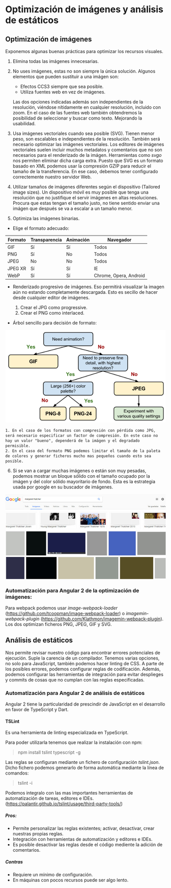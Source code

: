 # Optimización de imágenes y análisis de estáticos

## Optimización de imágenes

Exponemos algunas buenas prácticas para optimizar los recursos visuales.

1. Elimina todas las imágenes innecesarias.
2. No uses imágenes, estas no son siempre la única solución. Algunos elementos que pueden sustituir a una imágen son:

    * Efectos CCS3 siempre que sea posible.
    * Utiliza fuentes web en vez de imágenes.

    Las dos opciones indicadas además son independientes de la resolución, viéndose nítidamente en cualquier resolución, incluido con zoom. En el caso de las fuentes web también obtendremos la posibilidad de seleccionar y buscar como texto. Mejorando la usabilidad.

3. Usa imágenes vectoriales cuando sea posible (SVG). Tienen menor peso, son escalables e independientes de la resolución.
También será necesario optimizar las imágenes vectoriales. Los editores de imágenes vectoriales suelen incluir muchos metadatos y comentarios que no son necesarios para el renderizado de la imágen. Herramientas como *svgo* nos permiten eliminar dicha carga extra.
Puesto que SVG es un formato basado en XML podemos usar la compresión GZIP para reducir el tamaño de la transferencia. En ese caso, debemos tener configurado correctemente nuestro servidor Web. 

4. Utilizar tamaños de imágenes diferentes según el dispositivo (Tailored image sizes). Un dispositivo móvil es muy posible que tenga una resolución que no justifique el servir imágenes en altas resoluciones. Procura que estas tengan el tamaño justo, no tiene sentido enviar una imágen que después se va a escalar a un tamaño menor. 

5. Optimiza las imágenes binarias.

* Elige el formato adecuado:

| Formato | Transparencia | Animación | Navegador 
| --- | --- | --- | --- 
| GIF | Sí | Sí | Todos 
| PNG | Sí | No | Todos 
| JPEG | No | No | Todos 
| JPEG XR | Sí | Sí | IE 
| WebP | Sí | Sí | Chrome, Opera, Android  

* Renderizado progresivo de imágenes. Eso permitirá visualizar la imagen aún no estando completamente descargada. Esto es secillo de hacer desde cualquier editor de imágenes.

    1. Crear el JPG como progressive. 
    2. Crear el PNG como interlaced.

* Árbol sencillo para decisión de formato:

![alt text](./resources/format-tree.png "Árbol de decisión de formato gráfico")
    
    1. En el caso de los formatos con compresión con pérdida como JPG, será necesario especificar un factor de compresión. En este caso no hay un valor "bueno", dependerá de la imágen y el degradado permisible.
    2. En el caso del formato PNG podemos limitar el tamaño de la paleta de colores y generar ficheros mucho mas pequeños cuando esto sea posible.

6. Si se van a cargar muchas imágenes o están son muy pesadas, podemos mostrar un bloque sólido con el tamaño ocupado por la imágen y del color sólido mayoritario de fondo. Esta es la estrategia usada por google en su buscador de imágenes.

![alt text](./resources/google-search.jpg "Google example")

### Automatización para Angular 2 de la optimización de imágenes:

Para webpack podemos usar *image-webpack-loader* (https://github.com/tcoopman/image-webpack-loader) o *imagemin-webpack-plugin* (https://github.com/Klathmon/imagemin-webpack-plugin). Los dos optimizan ficheros PNG, JPEG, GIF y SVG.

## Análisis de estáticos

Nos permite revisar nuestro código para encontrar errores potenciales de ejecución. Suple la carencia de un compilador. Tenemos varias opciones, no solo para JavaScript, también podemos hacer linting de CSS. A parte de los posibles errores, podemos configurar reglas de codificación. Además, podemos configurar las herramientas de integración para evitar desplieges y commits de cosas que no cumplan con las reglas especificadas.

### Automatización para Angular 2 de análisis de estáticos

Angular 2 tiene la particularidad de prescindir de JavaScript en el desarrollo en favor de TypeScript y Dart.

#### TSLint

Es una herramienta de linting especializada en TypeScript. 

Para poder utilizarla tenemos que realizar la instalación con npm:

> npm install tslint typescript -g

Las reglas se configuran mediante un fichero de configuración *tslint.json*. Dicho fichero podemos generarlo de forma automática mediante la línea de comandos:

> tslint -i

Podemos integralo con las mas importantes herramientas de automatización de tareas, editores e IDEs. (https://palantir.github.io/tslint/usage/third-party-tools/)

##### Pros:

* Permite personalizar las reglas existentes; activar, desactivar, crear nuestras propias reglas.
* Integración con herramientas de automatización y editores e IDEs.
* Es posible desactivar las reglas desde el código mediente la adición de comentarios.

##### Contras

* Requiere un mínimo de configuración.
* En máquinas con pocos recursos puede ser algo lento. 